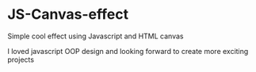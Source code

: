 # JS-Canvas-effect

Simple cool effect using Javascript and HTML canvas

I loved javascript OOP design and looking forward to create more exciting projects
